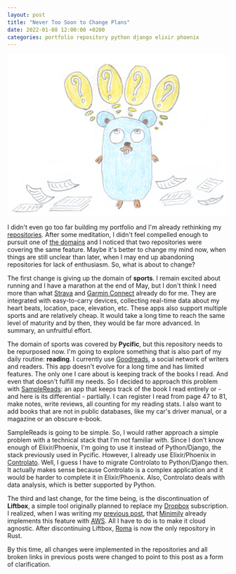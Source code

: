 ```yaml
---
layout: post
title: "Never Too Soon to Change Plans"
date: 2022-01-08 12:00:00 +0200
categories: portfolio repository python django elixir phoenix
---
```


![Gopher With Many Doubts](/images/posts/gopher-doubts.png)

I didn't even go too far building my portfolio and I'm already rethinking my [repositories](/2021/12/repositories-portfolio.html). After some meditation, I didn't feel compelled enough to pursuit one of [the domains](/2021/12/knowledge-portfolio.html) and I noticed that two repositories were covering the same feature. Maybe it's better to change my mind now, when things are still unclear than later, when I may end up abandoning repositories for lack of enthusiasm. So, what is about to change?

<!-- more -->

The first change is giving up the domain of **sports**. I remain excited about running and I have a marathon at the end of May, but I don't think I need more than what [Strava](https://www.strava.com) and [Garmin Connect](https://www.garmin.com) already do for me. They are integrated with easy-to-carry devices, collecting real-time data about my heart beats, location, pace, elevation, etc. These apps also support multiple sports and are relatively cheap. It would take a long time to reach the same level of maturity and by then, they would be far more advanced. In summary, an unfruitful effort.

The domain of sports was covered by **Pycific**, but this repository needs to be repurposed now. I'm going to explore something that is also part of my daily routine: **reading**. I currently use [Goodreads](https://www.goodreads.com), a social network of writers and readers. This app doesn't evolve for a long time and has limited features. The only one I care about is keeping track of the books I read. And even that doesn't fulfill my needs. So I decided to approach this problem with [SampleReads](https://github.com/htmfilho/samplereads): an app that keeps track of the book I read entirely or - and here is its differential - partially. I can register I read from page 47 to 81, make notes, write reviews, all counting for my reading stats. I also want to add books that are not in public databases, like my car's driver manual, or a magazine or an obscure e-book.

SampleReads is going to be simple. So, I would rather approach a simple problem with a technical stack that I'm not familiar with. Since I don't know enough of Elixir/Phoenix, I'm going to use it instead of Python/Django, the stack previously used in Pycific. However, I already use Elixir/Phoenix in [Controlato](https://github.com/htmfilho/controlato). Well, I guess I have to migrate Controlato to Python/Django then. It actually makes sense because Controlato is a complex application and it would be harder to complete it in Elixir/Phoenix. Also, Controlato deals with data analysis, which is better supported by Python.

The third and last change, for the time being, is the discontinuation of **Liftbox**, a simple tool originally planned to replace my [Dropbox](https://www.dropbox.com) subscription. I realized, when I was writing my [previous post](/2022/01/bootstraping.html), that [Minimily](https://github.com/htmfilho/minimily) already implements this feature with [AWS](aws.amazon.com). All I have to do is to make it cloud agnostic. After discontinuing Liftbox, [Roma](https://github.com/htmfilho/roma) is now the only repository in Rust.

By this time, all changes were implemented in the repositories and all broken links in previous posts were changed to point to this post as a form of clarification.
